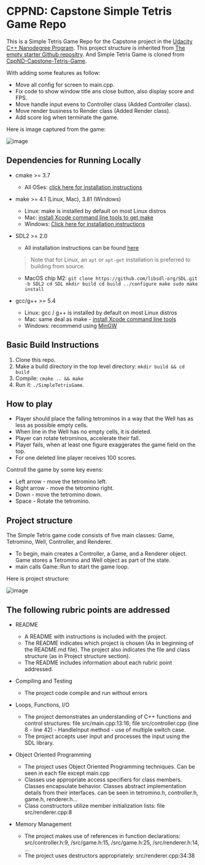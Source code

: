 # CPPND: Capstone Simple Tetris Game Repo

This is a Simple Tetris Game Repo for the Capstone project in the [Udacity C++ Nanodegree Program](https://www.udacity.com/course/c-plus-plus-nanodegree--nd213).
This project structure is inherited from [The empty starter Github repositry](https://github.com/udacity/CppND-Capstone-Hello-World).
And Simple Tetris Game is cloned from [CppND-Capstone-Tetris-Game](https://github.com/Federico-abss/Udacity_Cpp/tree/master/CppND-Capstone-Tetris-Game).

With adding some features as follow:
* Move all config for screen to main.cpp.
* Fix code to show window title ans close button, also display score and FPS.
* Move handle input evens to Controller class (Added Controller class).
* Move render business to Render class (Added Render class).
* Add score log when terminate the game.

Here is image captured from the game:

![image](https://user-images.githubusercontent.com/15206083/187814719-9aadf42b-7ae0-4a1c-9513-e520e2329e53.png)

## Dependencies for Running Locally
* cmake >= 3.7
  * All OSes: [click here for installation instructions](https://cmake.org/install/)
* make >= 4.1 (Linux, Mac), 3.81 (Windows)
  * Linux: make is installed by default on most Linux distros
  * Mac: [install Xcode command line tools to get make](https://developer.apple.com/xcode/features/)
  * Windows: [Click here for installation instructions](http://gnuwin32.sourceforge.net/packages/make.htm)
* SDL2 >= 2.0
  * All installation instructions can be found [here](https://wiki.libsdl.org/Installation)
  >Note that for Linux, an `apt` or `apt-get` installation is preferred to building from source.
  * MacOS chip M2:
  `git clone https://github.com/libsdl-org/SDL.git -b SDL2
  cd SDL
  mkdir build
  cd build
  ../configure
  make
  sudo make install`
  
* gcc/g++ >= 5.4
  * Linux: gcc / g++ is installed by default on most Linux distros
  * Mac: same deal as make - [install Xcode command line tools](https://developer.apple.com/xcode/features/)
  * Windows: recommend using [MinGW](http://www.mingw.org/)

## Basic Build Instructions

1. Clone this repo.
2. Make a build directory in the top level directory: `mkdir build && cd build`
3. Compile: `cmake .. && make`
4. Run it: `./SimpleTetrisGame`.

## How to play

* Player should place the falling tetrominos in a way that the Well has as less as possible empty cells. 
* When line in the Well has no empty cells, it is deleted. 
* Player can rotate tetrominos, accelerate their fall. 
* Player fails, when at least one figure exaggerates the game field on the top. 
* For one deleted line player receives 100 scores.

Controll the game by some key evens:
* Left arrow  - move the tetromino left.
* Right arrow - move the tetromino right.
* Down        - move the tetromino down.
* Space       - Rotate the tetromino.

## Project structure

The Simple Tetris game code consists of five main classes: Game, Tetromino, Well, Controller, and Renderer.
* To begin, main creates a Controller, a Game, and a Renderer object. Game stores a Tetromino and Well object as part of the state.
* main calls Game::Run to start the game loop.

Here is project structure:

![image](https://user-images.githubusercontent.com/15206083/187814522-8fec3d5b-27d4-43ef-830e-ab1fd8a7c2ed.png)


## The following rubric points are addressed

* README
  * A README with instructions is included with the project.
  * The README indicates which project is chosen (As in beginning of the README.md file). The project also indicates the file and class structure (as in Project structure section).
  * The README includes information about each rubric point addressed.

* Compiling and Testing
  * The project code compile and run without errors

* Loops, Functions, I/O
  * The project demonstrates an understanding of C++ functions and control structures: file src/main.cpp:13:16; file src/controller.cpp (line 8 - line 42) - HandleInput method - use of multiple switch case.
  * The project accepts user input and processes the input using the SDL library.

* Object Oriented Programming
  * The project uses Object Oriented Programming techniques. Can be seen in each file except main.cpp
  * Classes use appropriate access specifiers for class members. Classes encapsulate behavior. Classes abstract implementation details from their interfaces. can be seen in tetromino.h, controller.h, game.h, renderer.h...
  * Class constructors utilize member initialization lists: file src/renderer.cpp:8

* Memory Management
  * The project makes use of references in function declarations: src/controller.h:9, /src/game.h:15, /src/game.h:25, /src/renderer.h:14, ...
  * The project uses destructors appropriately: src/renderer.cpp:34:38
